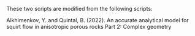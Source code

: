These two scripts are modified from the following scripts:

Alkhimenkov, Y. and Quintal, B. (2022).
An accurate analytical model for squirt flow in anisotropic porous rocks Part 2: Complex geometry
